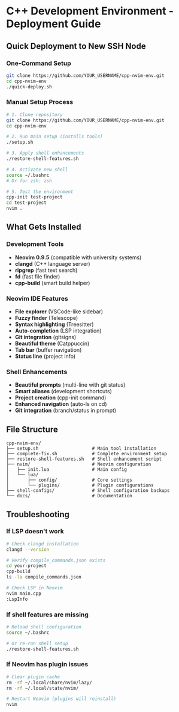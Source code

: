 # C++ Development Environment - Deployment Guide

## Quick Deployment to New SSH Node

### One-Command Setup
```bash
git clone https://github.com/YOUR_USERNAME/cpp-nvim-env.git
cd cpp-nvim-env
./quick-deploy.sh
```

### Manual Setup Process
```bash
# 1. Clone repository
git clone https://github.com/YOUR_USERNAME/cpp-nvim-env.git
cd cpp-nvim-env

# 2. Run main setup (installs tools)
./setup.sh

# 3. Apply shell enhancements
./restore-shell-features.sh

# 4. Activate new shell
source ~/.bashrc
# Or for zsh: zsh

# 5. Test the environment
cpp-init test-project
cd test-project
nvim .
```

## What Gets Installed

### Development Tools
- **Neovim 0.9.5** (compatible with university systems)
- **clangd** (C++ language server)
- **ripgrep** (fast text search)
- **fd** (fast file finder)
- **cpp-build** (smart build helper)

### Neovim IDE Features
- **File explorer** (VSCode-like sidebar)
- **Fuzzy finder** (Telescope)
- **Syntax highlighting** (Treesitter)
- **Auto-completion** (LSP integration)
- **Git integration** (gitsigns)
- **Beautiful theme** (Catppuccin)
- **Tab bar** (buffer navigation)
- **Status line** (project info)

### Shell Enhancements
- **Beautiful prompts** (multi-line with git status)
- **Smart aliases** (development shortcuts)
- **Project creation** (cpp-init command)
- **Enhanced navigation** (auto-ls on cd)
- **Git integration** (branch/status in prompt)

## File Structure
```
cpp-nvim-env/
├── setup.sh                    # Main tool installation
├── complete-fix.sh             # Complete environment setup
├── restore-shell-features.sh   # Shell enhancement script
├── nvim/                       # Neovim configuration
│   ├── init.lua                # Main config
│   └── lua/
│       ├── config/             # Core settings
│       └── plugins/            # Plugin configurations
├── shell-configs/              # Shell configuration backups
└── docs/                       # Documentation
```

## Troubleshooting

### If LSP doesn't work
```bash
# Check clangd installation
clangd --version

# Verify compile_commands.json exists
cd your-project
cpp-build
ls -la compile_commands.json

# Check LSP in Neovim
nvim main.cpp
:LspInfo
```

### If shell features are missing
```bash
# Reload shell configuration
source ~/.bashrc

# Or re-run shell setup
./restore-shell-features.sh
```

### If Neovim has plugin issues
```bash
# Clear plugin cache
rm -rf ~/.local/share/nvim/lazy/
rm -rf ~/.local/state/nvim/

# Restart Neovim (plugins will reinstall)
nvim
```
